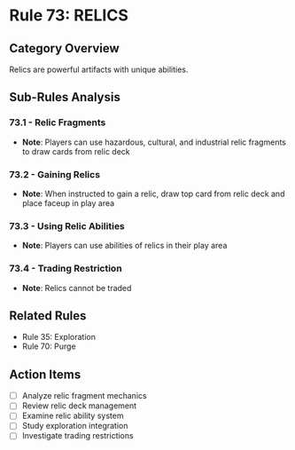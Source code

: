 # Rule 73: RELICS

## Category Overview
Relics are powerful artifacts with unique abilities.

## Sub-Rules Analysis

### 73.1 - Relic Fragments
- **Note**: Players can use hazardous, cultural, and industrial relic fragments to draw cards from relic deck

### 73.2 - Gaining Relics
- **Note**: When instructed to gain a relic, draw top card from relic deck and place faceup in play area

### 73.3 - Using Relic Abilities
- **Note**: Players can use abilities of relics in their play area

### 73.4 - Trading Restriction
- **Note**: Relics cannot be traded

## Related Rules
- Rule 35: Exploration
- Rule 70: Purge

## Action Items
- [ ] Analyze relic fragment mechanics
- [ ] Review relic deck management
- [ ] Examine relic ability system
- [ ] Study exploration integration
- [ ] Investigate trading restrictions
